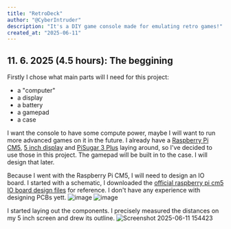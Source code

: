 ```yaml
---
title: "RetroDeck"
author: "@CyberIntruder"
description: "It's a DIY game console made for emulating retro games!"
created_at: "2025-06-11"
---
```



## 11. 6. 2025 (4.5 hours): The beggining

Firstly I chose what main parts will I need for this project:
  - a "computer"
  - a display
  - a battery
  - a gamepad
  - a case

I want the console to have some compute power, maybe I will want to run more advanced games on it in the future.
I already have a [Raspberry Pi CM5](https://www.raspberrypi.com/products/compute-module-5), [5 inch display](https://www.elecrow.com/rc050s-hdmi-5-inch-800x480-capacitive-touch-monitor-built-in-speaker-with-backlight-control.html?idd=6) and [PiSugar 3 Plus](https://www.pisugar.com/products/pisugar-3-plus-raspberry-pi-ups) laying around, so I've decided to use those in this project. The gamepad will be built in to the case. I will design that later.

Because I went with the Raspberry Pi CM5, I will need to design an IO board. I started with a schematic, I downloaded the [official raspberry pi cm5 IO board design files](https://rpltd.co/cm5io-design-files) for reference. I don't have any experience with designing PCBs yett.
![image](https://github.com/user-attachments/assets/74311f15-c132-4792-b350-7bedab839daa)
![image](https://github.com/user-attachments/assets/833083e0-3cb0-4023-90af-00143bedb5fb)

I started laying out the components. I precisely measured the distances on my 5 inch screen and drew its outline.
![Screenshot 2025-06-11 154423](https://github.com/user-attachments/assets/1abfea29-b796-4895-937e-14d929d374df)
